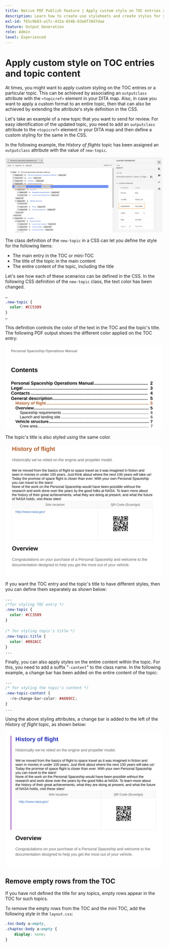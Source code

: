 ```yaml
---
title: Native PDF Publish Feature | Apply custom style on TOC entries and topic content
description: Learn how to create use styleheets and create styles for your content.
exl-id: f65c9683-a1fc-432a-854b-83e8f39d7dae
feature: Output Generation
role: Admin
level: Experienced
---
```

# Apply custom style on TOC entries and topic content 

At times, you might want to apply custom styling on the TOC entries or a particular topic. This can be achieved by associating an `outputclass` attribute with the `<topicref>` element in your DITA map. Also, in case you want to apply a custom format to an entire topic, then that can also be achieved by extending the attribute's style definition in the CSS.

Let's take an example of a new topic that you want to send for review. For easy identification of the updated topic, you need to add an `outputclass` attribute to the `<topicref>` element in your DITA map and then define a custom styling for the same in the CSS.

In the following example, the *History of flights* topic has been assigned an `outputclass` attribute with the value of `new-topic`. 

<img src="./assets/new-topic-attribute-in-map.png" width=500>

The class definition of the `new-topic` in a CSS can let you define the style for the following items: 
* The main entry in the TOC or mini-TOC
* The title of the topic in the main content
* The entire content of the topic, including the title

Let's see how each of these scenarios can be defined in the CSS. In the following CSS definition of the `new-topic` class, the text color has been changed.

```css
…
.new-topic {
  color: #CC5309
}
…
```

This definition controls the color of the text in the TOC and the topic's title. The following PDF output shows the different color applied on the TOC entry:

<img src="./assets/pdf-output-toc-entry.jpg" width=500>

The topic's title is also styled using the same color. 

<img src="./assets/pdf-output-topic-title.jpg" width=500>

If you want the TOC entry and the topic's title to have different styles, then you can define them separately as shown below:

```css
...
/*for styling TOC entry */
.new-topic {
  color: #CC3509
}

/* for styling topic's title */
.new-topic.title {
  color: #092ACC
}
...
```

Finally, you can also apply styles on the entire content within the topic. For this, you need to add a suffix "`-content`" to the class name. In the following example, a change bar has been added on the entire content of the topic:

```css
...
/* for styling the topic's content */
.new-topic-content {
  -ro-change-bar-color: #A609CC;
}
...
```

Using the above styling attributes, a change bar is added to the left of the *History of flight* topic, as shown below:

<img src="./assets/pdf-output-topic-content.jpg" width=500>

## Remove empty rows from the TOC

If you have not defined the title for any topics, empty rows appear in the TOC for such topics. 

To remove the empty rows from the TOC and the mini TOC, add the following style in the `layout.css`:

```css
.toc-body a:empty,
.chaptoc-body a:empty {
    display: none;
} 
```

